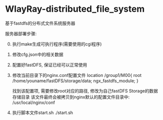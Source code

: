 # WlayRay-distributed_file_system
基于fastdfs的分布式文件系统服务器

 服务器部署步骤:
 
  0. 执行make生成可执行程序(需要使用的cgi程序)
  1. 修改cfg.json中的相关数据
  2. 配置好fastDFS, 保证已经可以正常使用
  3. 修改当前目录下的nginx.conf配置文件
  location /group1/M00{
      root /home/youname/fastDFS/storage/data;
      ngx_fastdfs_module;
    }

     找到该配置项, 需要修改root对应的路径, 修改为自己fastDFS Storage的数据存储目录
     该文件最终会被拷贝到nginx默认的配置文件目录中: /usr/local/nginx/conf
  4. 执行脚本文件start.sh  ./start.sh

